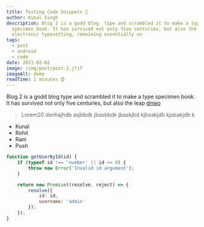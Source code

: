 ```yaml
---
title: Testing Code Snippets 🧪
author: Kunal Singh
description: Blog 2 is a godd blog  type and scrambled it to make a type
  specimen book. It has survived not only five centuries, but also the leap into
  electronic typesetting, remaining essentially un
tags:
  - post
  - android
  - code
date: 2021-02-02
image: /img/post/post-2.jfif
imageAlt: demo
readTime: 1 minutes ⌚
---
```

<p> Blog 2 is a godd blog  type and scrambled it to make a type specimen book. It has survived not only five centuries, but also the leap 
<a href="//www.google.com">dmeo</a>
</p>


<blockquote>Lorem20 dsnhajhdb asjkbdk jbaskbdk jbaskjbd kjbsakjdb kjsbakjdb k </blockquote>

<ul>
  <li>Kunal </li>
  <li>Rohit</li>
  <li>Ram</li>
  <li>Push</li>
</ul>

<!--StartFragment-->

```javascript
function getUserById(id) {
    if (typeof id !== 'number' || id <= 0) {
        throw new Error('Invalid id argument');
    }

    return new Promise((resolve, reject) => {
        resolve({
            id: id,
            username: 'admin'
        });
    });
}
```

<!--EndFragment-->
